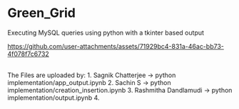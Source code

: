 # Green_Grid
Executing MySQL queries using python with a tkinter based output



https://github.com/user-attachments/assets/71929bc4-831a-46ac-bb73-4f078f7c6732

<br>
The Files are uploaded by:
1.  Sagnik Chatterjee -> python implementation/app_output.ipynb
2.  Sachin S -> python implementation/creation_insertion.ipynb
3.  Rashmitha Dandlamudi -> python implementation/output.ipynb
4.  


